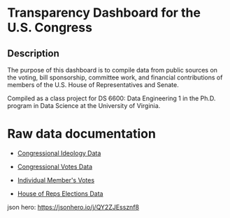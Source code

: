 # Transparency Dashboard for the U.S. Congress 
## Description
The purpose of this dashboard is to compile data from public sources on the voting, bill sponsorship, committee work, and financial contributions of members of the U.S. House of Representatives and Senate.

Compiled as a class project for DS 6600: Data Engineering 1 in the Ph.D. program in Data Science at the University of Virginia.

# Raw data documentation

  * [Congressional Ideology Data](https://htmlpreview.github.io/?https://github.com/zgrayblue/contrans2023/blob/main/congress_ideology.html)

  * [Congressional Votes Data](https://htmlpreview.github.io/?https://github.com/zgrayblue/contrans2023/blob/main/congress_votes.html)

  * [Individual Member's Votes](https://htmlpreview.github.io/?https://github.com/zgrayblue/contrans2023/blob/main/election_data.html)

  * [House of Reps Elections Data](https://htmlpreview.github.io/?https://github.com/zgrayblue/contrans2023/blob/main/election_house_data.html)

json hero: https://jsonhero.io/j/QY2ZJEssznf8 
